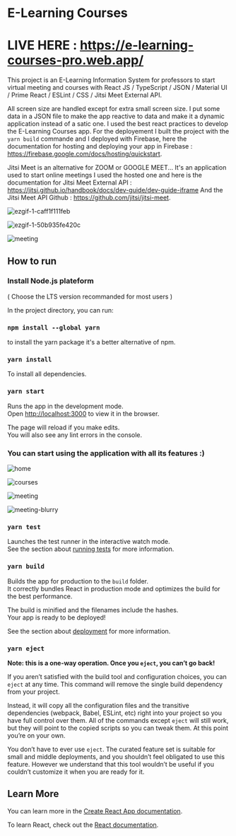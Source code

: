 # E-Learning Courses

# LIVE HERE : https://e-learning-courses-pro.web.app/

This project is an E-Learning Information System for professors to start virtual meeting and courses with React JS / TypeScript / JSON / Material UI / Prime React / ESLint / CSS / Jitsi Meet External API.

All screen size are handled except for extra small screen size.
I put some data in a JSON file to make the app reactive to data and make it a dynamic application instead of a satic one.
I used the best react practices to develop the E-Learning Courses app.
For the deployement I built the project with the `yarn build` commande and I deployed with Firebase, here the documentation for hosting and deploying your app in Firebase : https://firebase.google.com/docs/hosting/quickstart.

Jitsi Meet is an alternative for ZOOM or GOOGLE MEET... It's an application used to start online meetings I used the hosted one and here is the documentation for Jitsi Meet External API : https://jitsi.github.io/handbook/docs/dev-guide/dev-guide-iframe
And the Jitsi Meet API Github : https://github.com/jitsi/jitsi-meet.

![ezgif-1-caff1f111feb](https://user-images.githubusercontent.com/52780772/117583264-c267f100-b0f5-11eb-8785-4cab6332daff.gif)

![ezgif-1-50b935fe420c](https://user-images.githubusercontent.com/52780772/117583126-ff7fb380-b0f4-11eb-8d10-51164f6331fe.gif)

![meeting](https://user-images.githubusercontent.com/52780772/117586099-8046ab80-b105-11eb-8896-15209a954674.gif)

## How to run

### Install Node.js plateform

( Choose the LTS version recommanded for most users )

In the project directory, you can run:

### `npm install --global yarn`

to install the yarn package it's a better alternative of npm.

### `yarn install`

To install all dependencies.

### `yarn start`

Runs the app in the development mode.\
Open [http://localhost:3000](http://localhost:3000) to view it in the browser.

The page will reload if you make edits.\
You will also see any lint errors in the console.

### You can start using the application with all its features :)

![home](https://user-images.githubusercontent.com/52780772/117581088-9135f380-b0ea-11eb-9c77-117c70be14f9.png)

![courses](https://user-images.githubusercontent.com/52780772/117581092-94c97a80-b0ea-11eb-89e6-83800830ef99.png)

![meeting](https://user-images.githubusercontent.com/52780772/117581097-97c46b00-b0ea-11eb-9439-44331a1a887a.png)

![meeting-blurry](https://user-images.githubusercontent.com/52780772/117581100-998e2e80-b0ea-11eb-8d0a-2c6df59b179e.png)


### `yarn test`

Launches the test runner in the interactive watch mode.\
See the section about [running tests](https://facebook.github.io/create-react-app/docs/running-tests) for more information.

### `yarn build`

Builds the app for production to the `build` folder.\
It correctly bundles React in production mode and optimizes the build for the best performance.

The build is minified and the filenames include the hashes.\
Your app is ready to be deployed!

See the section about [deployment](https://facebook.github.io/create-react-app/docs/deployment) for more information.

### `yarn eject`

**Note: this is a one-way operation. Once you `eject`, you can’t go back!**

If you aren’t satisfied with the build tool and configuration choices, you can `eject` at any time. This command will remove the single build dependency from your project.

Instead, it will copy all the configuration files and the transitive dependencies (webpack, Babel, ESLint, etc) right into your project so you have full control over them. All of the commands except `eject` will still work, but they will point to the copied scripts so you can tweak them. At this point you’re on your own.

You don’t have to ever use `eject`. The curated feature set is suitable for small and middle deployments, and you shouldn’t feel obligated to use this feature. However we understand that this tool wouldn’t be useful if you couldn’t customize it when you are ready for it.

## Learn More

You can learn more in the [Create React App documentation](https://facebook.github.io/create-react-app/docs/getting-started).

To learn React, check out the [React documentation](https://reactjs.org/).
